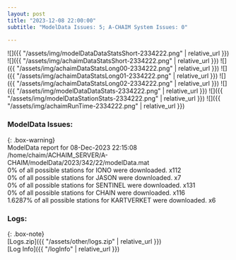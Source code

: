 ```yaml
---
layout: post
title: "2023-12-08 22:00:00"
subtitle: "ModelData Issues: 5; A-CHAIM System Issues: 0"

---
```


![]({{ "/assets/img/modelDataDataStatsShort-2334222.png" | relative_url }})
![]({{ "/assets/img/achaimDataStatsShort-2334222.png" | relative_url }})
![]({{ "/assets/img/achaimDataStatsLong00-2334222.png" | relative_url }})
![]({{ "/assets/img/achaimDataStatsLong01-2334222.png" | relative_url }})
![]({{ "/assets/img/achaimDataStatsLong02-2334222.png" | relative_url }})
![]({{ "/assets/img/modelDataDataStats-2334222.png" | relative_url }})
![]({{ "/assets/img/modelDataStationStats-2334222.png" | relative_url }})
![]({{ "/assets/img/achaimRunTime-2334222.png" | relative_url }})


### ModelData Issues:  
  
{: .box-warning}  
 ModelData report for 08-Dec-2023 22:15:08   
 /home/chaim/ACHAIM_SERVER/A-CHAIM/modelData/2023/342/22/modelData.mat   
 0% of all possible stations for IONO were downloaded. x112   
 0% of all possible stations for JASON were downloaded. x7   
 0% of all possible stations for SENTINEL were downloaded. x131   
 0% of all possible stations for CHAIN were downloaded. x116   
 1.6287% of all possible stations for KARTVERKET were downloaded. x6   
  


### Logs:  
  
{: .box-note}  
[Logs.zip]({{ "/assets/other/logs.zip" | relative_url }})  
[Log Info]({{ "/logInfo" | relative_url }})  
